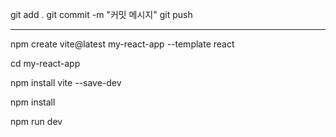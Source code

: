 git add .
git commit -m "커밋 메시지"
git push

________________________________________________
npm create vite@latest my-react-app --template react 

cd my-react-app 

npm install vite --save-dev

npm install 

npm run dev
